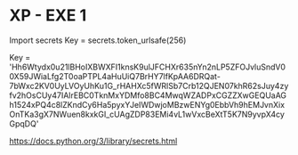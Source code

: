 # XP - EXE 1

Import secrets
Key = secrets.token_urlsafe(256)

Key = 'Hh6Wtydx0u21lBHoIXBWXFI1knsK9ulJFCHXr635nYn2nLP5ZFOJvluSndV00X59JWiaLfg2T0oaPTPL4aHuUiQ7BrHY7lfKpAA6DRQat-7bWxc2KV0UyLVOyUhKu1G_rHAHXc5fWRlSb7Crb12QJEN07khR62sJuy4zyfv2hOsCUy47IAlrEBC0TknMxYDMfo8BC4MwqWZADPxCGZZXwGEQUaAGh1524xPQ4c8lZKndCy6Ha5pyxYJeIWDwjoMBzwENYg0EbbVh9hEMJvnXixOnTKa3gX7NWuen8kxkGI_cUAgZDP83EMi4vL1wVxcBeXtT5K7N9yvpX4cyGpqDQ'

https://docs.python.org/3/library/secrets.html
 
